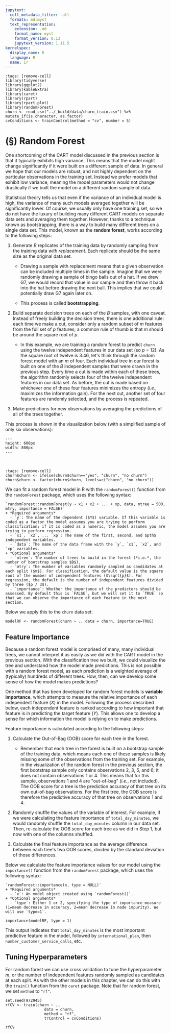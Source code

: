 ```yaml
---
jupytext:
  cell_metadata_filter: -all
  formats: md:myst
  text_representation:
    extension: .md
    format_name: myst
    format_version: 0.13
    jupytext_version: 1.11.5
kernelspec:
  display_name: R
  language: R
  name: ir
---
```


```{code-cell}
:tags: [remove-cell]
library(tidyverse)
library(ggplot2)
library(kableExtra)
library(caret)
library(rpart)
library(rpart.plot)
library(randomForest)
churn <- read_csv("../_build/data/churn_train.csv") %>% mutate_if(is.character, as.factor)
cvConditions <- trainControl(method = "cv", number = 5)
```

# (&sect;) Random Forest

One shortcoming of the CART model discussed in the previous section is that it typically exhibits high variance. This means that the model might change significantly if it were built on a different sample of data. In general we hope that our models are robust, and not highly dependent on the particular observations in the training set. Instead we prefer models that exhibit low variance, meaning the model parameters would not change drastically if we built the model on a different random sample of data.

Statistical theory tells us that even if the variance of an individual model is high, the variance of many such models averaged together will be significantly lower. Of course, we usually only have one training set, so we do not have the luxury of building many different CART models on separate data sets and averaging them together. However, thanks to a technique known as bootstrapping, there is a way to build many different trees on a single data set. This model, known as the **random forest**, works according to the following steps: 

  1. Generate $B$ replicates of the training data by randomly sampling from the training data *with replacement*. Each replicate should be the same size as the original data set.
  
      + Drawing a sample with replacement means that a given observation can be included multiple times in the sample. Imagine that we were randomly drawing a sample of bingo balls out of a hat. If we drew G7, we would record that value in our sample and then throw it back into the hat before drawing the next ball. This implies that we could potentially draw G7 again later on.
      
      + This process is called **bootstrapping**.
  
  2. Build separate decision trees on each of the $B$ samples, with one caveat. Instead of freely building the decision trees, there is one additional rule: each time we make a cut, consider only a random subset of $m$ features from the full set of $p$ features; a common rule of thumb is that $m$ should be around the square root of $p$.
  
      + In this example, we are training a random forest to predict `churn` using the twelve independent features in our data set (so $p$ = 12). As the square root of twelve is 3.46, let's think through the random forest model with an $m$ of four. Each individual tree in our forest is built on one of the $B$ independent samples that were drawn in the previous step. Every time a cut is made within each of these trees, the algorithm randomly selects four of the twelve independent features in our data set. As before, the cut is made based on whichever one of these four features minimizes the entropy (*i.e.*, maximizes the information gain). For the next cut, another set of four features are randomly selected, and the process is repeated.
  
  3. Make predictions for new observations by averaging the predictions of all of the trees together. 

This process is shown in the visualization below (with a simplified sample of only six observations):

```{figure} ../_build/images/rf2.png
---
height: 600px
width: 800px
---
```

<br>

```{code-cell}
:tags: [remove-cell]
churn$churn <- ifelse(churn$churn=="yes", "churn", "no churn")
churn$churn <- factor(churn$churn, levels=c("churn", "no churn"))
```

We can fit a random forest model in R with the `randomForest()` function from the `randomForest` package, which uses the following syntax:

```{admonition} Syntax
`randomForest::randomForest(y ~ x1 + x2 + ... + xp, data, ntree = 500, mtry, importance = FALSE)`
+ *Required arguments*
  - `y`: The name of the dependent ($Y$) variable. If this variable is coded as a factor the model assumes you are trying to perform classification; if it is coded as a numeric, the model assumes you are trying to perform regression. 
  - `x1`, `x2`, ... `xp`: The name of the first, second, and $pth$ independent variables.
  - `data`: The name of the data frame with the `y`, `x1`, `x2`, and `xp` variables.
+ *Optional arguments*
  - `ntree`: The number of trees to build in the forest (*i.e.*, the number of bootstrap samples $B$).
  - `mtry`: The number of variables randomly sampled as candidates at each split ($m$). For classification, the default value is the square root of the number of independent features ($\sqrt{p}$). For regression, the default is the number of independent features divided by three ($p / 3$).
  - `importance`: Whether the importance of the predictors should be assessed. By default this is `FALSE`, but we will set it to `TRUE` so that we can observe the importance of each feature in the next section. 
```

Below we apply this to the `churn` data set:

```{code-cell}
modelRF <- randomForest(churn ~ ., data = churn, importance=TRUE)
```

## Feature Importance

Because a random forest model is comprised of many, many individual trees, we cannot interpret it as easily as we did with the CART model in the previous section. With the classification tree we built, we could visualize the tree and understand how the model made predictions. This is not possible with a random forest model, as each prediction is a weighted average of (typically) hundreds of different trees. How, then, can we develop some sense of how the model makes predictions?

One method that has been developed for random forest models is **variable importance**, which attempts to measure the relative importance of each independent feature ($X$) in the model. Following the process described below, each independent feature is ranked according to how important that feature is in predicting the target feature ($Y$). This allows one to develop a sense for which information the model is relying on to make predictions. 

Feature importance is calculated according to the following steps:

  1. Calculate the Out-of-Bag (OOB) score for each tree in the forest.
  
      + Remember that each tree in the forest is built on a bootstrap sample of the training data, which means each one of these samples is likely missing some of the observations from the training set. For example, in the visualization of the random forest in the previous section, the first bootstrap sample only contains observations 2, 3, 5, and 6; it does not contain observations 1 or 4. This means that for this sample, observations 1 and 4 are "out-of-bag" (*i.e.*, not included). The OOB score for a tree is the prediction accuracy of that tree on its own out-of-bag observations. For the first tree, the OOB score is therefore the predictive accuracy of that tree on observations 1 and 4. 
      
  2. Randomly shuffle the values of the variable of interest. For example, if we were calculating the feature importance of `total_day_minutes`, we would randomly shuffle the `total_day_minutes` column in our data set. Then, re-calculate the OOB score for each tree as we did in Step 1, but now with one of the columns shuffled.
  
  3. Calculate the final feature importance as the average difference between each tree's two OOB scores, divided by the standard deviation of those differences.

Below we calculate the feature importance values for our model using the `importance()` function from the `randomForest` package, which uses the following syntax:

```{admonition} Syntax
`randomForest::importance(x, type = NULL)`
+ *Required arguments*
  - `x`: An model object created using `randomForest()`.
+ *Optional arguments*
  - `type`: Either 1 or 2, specifying the type of importance measure (1=mean decrease in accuracy, 2=mean decrease in node impurity). We will use `type=1`. 
```

```{code-cell}
importance(modelRF, type = 1)
```

This output indicates that `total_day_minutes` is the most important predictive feature in the model, followed by `international_plan`, then `number_customer_service_calls`, etc.

## Tuning Hyperparameters

For random forest we can use cross validation to tune the hyperparameter $m$, or the number of independent features randomly sampled as candidates at each split. As with the other models in this chapter, we can do this with the `train()` function from the `caret` package. Note that for random forest, we set `method` to `"rf"`. 

```{code-cell}
set.seed(972945)
rfCV <- train(churn ~ ., 
                 data = churn,
                 method = "rf", 
                 trControl = cvConditions)

rfCV
```